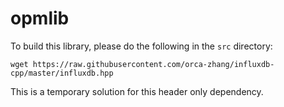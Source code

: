 # opmlib

To build this library, please do the following in the `src` directory:

    wget https://raw.githubusercontent.com/orca-zhang/influxdb-cpp/master/influxdb.hpp

This is a temporary solution for this header only dependency.
